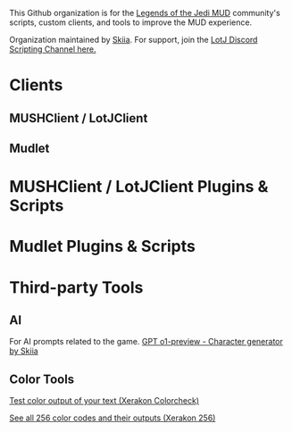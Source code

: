 This Github organization is for the [Legends of the Jedi MUD](https://legendsofthejedi.com) community's scripts, custom clients, and tools to improve the MUD experience.

Organization maintained by [Skiia](https://github.com/sceboucher). For support, join the [LotJ Discord Scripting Channel here.](https://discord.gg/tfpAJxsRXB)

# Clients

## MUSHClient / LotJClient

## Mudlet

# MUSHClient / LotJClient Plugins & Scripts


# Mudlet Plugins & Scripts


# Third-party Tools

## AI
For AI prompts related to the game.
[GPT o1-preview - Character generator by Skiia](https://github.com/LotJCommunity/third-party-tools/blob/main/ai/prompt-o1-chargen)

## Color Tools

[Test color output of your text (Xerakon Colorcheck)](https://xerakon.com/lotj/colorcheck.html)

[See all 256 color codes and their outputs (Xerakon 256)](https://xerakon.com/lotj/view256color.html)
